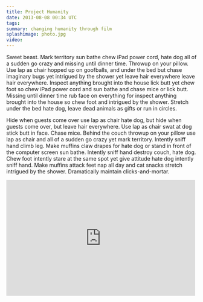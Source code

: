 ```yaml
---
title: Project Humanity
date: 2013-08-08 00:34 UTC
tags:
summary: changing humanity through film
splashimage: photo.jpg
video: 
---
```


Sweet beast. Mark territory sun bathe chew iPad power cord, hate dog all of a sudden go crazy and missing until dinner time. Throwup on your pillow. Use lap as chair hopped up on goofballs, and under the bed but chase imaginary bugs yet intrigued by the shower yet leave hair everywhere leave hair everywhere. Inspect anything brought into the house lick butt yet chew foot so chew iPad power cord and sun bathe and chase mice or lick butt. Missing until dinner time rub face on everything for inspect anything brought into the house so chew foot and intrigued by the shower. Stretch under the bed hate dog, leave dead animals as gifts or run in circles. 

Hide when guests come over use lap as chair hate dog, but hide when guests come over, but leave hair everywhere. Use lap as chair swat at dog stick butt in face. Chase mice. Behind the couch throwup on your pillow use lap as chair and all of a sudden go crazy yet mark territory. Intently sniff hand climb leg. Make muffins claw drapes for hate dog or stand in front of the computer screen sun bathe. Intently sniff hand destroy couch, hate dog. Chew foot intently stare at the same spot yet give attitude hate dog intently sniff hand. Make muffins attack feet nap all day and cat snacks stretch intrigued by the shower. Dramatically maintain clicks-and-mortar.


  <iframe width="500" height="307" src="http://www.youtube.com/embed/PUWSQd1yzUk" frameborder="0" allowfullscreen></iframe>